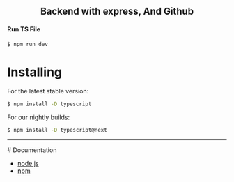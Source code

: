 <h2 align="center">Backend with express, And Github</h2>

<h4>Run TS File</h4>

```bash
$ npm run dev
```

# Installing
For the latest stable version:
```bash
$ npm install -D typescript
```
For our nightly builds:
```bash
$ npm install -D typescript@next
```
<hr>
# Documentation

* [node.js](https://nodejs.org/en)
* [npm](https://www.npmjs.com/)